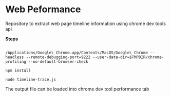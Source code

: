 # Web Peformance
Repository to extract web page timeline information using chrome dev tools api

**Steps**
```

/Applications/Google\ Chrome.app/Contents/MacOS/Google\ Chrome --headless --remote-debugging-port=9222 --user-data-dir=$TMPDIR/chrome-profiling --no-default-browser-check

npm install

node timeline-trace.js
```
The output file can be loaded into chrome dev tool performance tab
